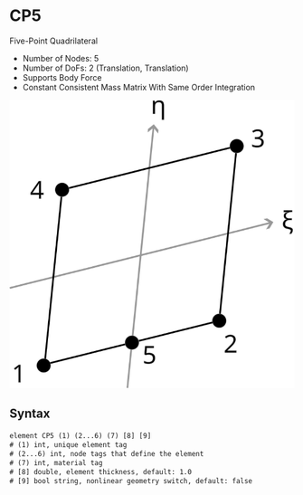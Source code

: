 # CP5

Five-Point Quadrilateral

* Number of Nodes: 5
* Number of DoFs: 2 (Translation, Translation)
* Supports Body Force
* Constant Consistent Mass Matrix With Same Order Integration

![encoding](CP5.svg)

## Syntax

```
element CP5 (1) (2...6) (7) [8] [9]
# (1) int, unique element tag
# (2...6) int, node tags that define the element
# (7) int, material tag
# [8] double, element thickness, default: 1.0
# [9] bool string, nonlinear geometry switch, default: false
```
